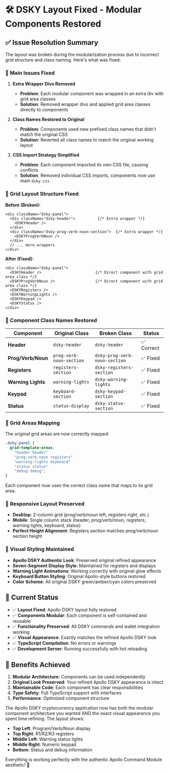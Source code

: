 # 🛠️ DSKY Layout Fixed - Modular Components Restored

## ✅ **Issue Resolution Summary**

The layout was broken during the modularization process due to incorrect grid structure and class naming. Here's what was fixed:

### 🔧 **Main Issues Fixed**

1. **Extra Wrapper Divs Removed**
   - **Problem**: Each modular component was wrapped in an extra div with grid area classes
   - **Solution**: Removed wrapper divs and applied grid area classes directly to components

2. **Class Names Restored to Original**
   - **Problem**: Components used new prefixed class names that didn't match the original CSS
   - **Solution**: Reverted all class names to match the original working layout

3. **CSS Import Strategy Simplified**
   - **Problem**: Each component imported its own CSS file, causing conflicts
   - **Solution**: Removed individual CSS imports, components now use main `dsky.css`

### 📐 **Grid Layout Structure Fixed**

**Before (Broken):**
```tsx
<div className="dsky-panel">
  <div className="dsky-header">          {/* Extra wrapper */}
    <DSKYHeader />
  </div>
  <div className="dsky-prog-verb-noun-section">  {/* Extra wrapper */}
    <DSKYProgVerbNoun />
  </div>
  // ... more wrappers
</div>
```

**After (Fixed):**
```tsx
<div className="dsky-panel">
  <DSKYHeader />                        {/* Direct component with grid area class */}
  <DSKYProgVerbNoun />                  {/* Direct component with grid area class */}
  <DSKYRegisters />
  <DSKYWarningLights />
  <DSKYKeypad />
  <DSKYStatus />
</div>
```

### 🎯 **Component Class Names Restored**

| Component | Original Class | Broken Class | Status |
|-----------|---------------|--------------|---------|
| **Header** | `dsky-header` | `dsky-header` | ✅ Correct |
| **Prog/Verb/Noun** | `prog-verb-noun-section` | `dsky-prog-verb-noun-section` | ✅ Fixed |
| **Registers** | `registers-section` | `dsky-registers-section` | ✅ Fixed |
| **Warning Lights** | `warning-lights` | `dsky-warning-lights` | ✅ Fixed |
| **Keypad** | `keyboard-section` | `dsky-keypad-section` | ✅ Fixed |
| **Status** | `status-display` | `dsky-status-section` | ✅ Fixed |

### 🔄 **Grid Areas Mapping**

The original grid areas are now correctly mapped:
```css
.dsky-panel {
  grid-template-areas:
    "header header"
    "prog-verb-noun registers"
    "warning-lights keyboard"
    "status status"
    "debug debug";
}
```

Each component now uses the correct class name that maps to its grid area.

### 📱 **Responsive Layout Preserved**

- **Desktop**: 2-column grid (prog/verb/noun left, registers right, etc.)
- **Mobile**: Single column stack (header, prog/verb/noun, registers, warning lights, keyboard, status)
- **Perfect Height Alignment**: Registers section matches prog/verb/noun section height

### 🎨 **Visual Styling Maintained**

- **Apollo DSKY Authentic Look**: Preserved original refined appearance
- **Seven-Segment Display Style**: Maintained for registers and displays  
- **Warning Light Animations**: Working correctly with original glow effects
- **Keyboard Button Styling**: Original Apollo-style buttons restored
- **Color Scheme**: All original DSKY green/amber/cyan colors preserved

## 🚀 **Current Status**

- ✅ **Layout Fixed**: Apollo DSKY layout fully restored
- ✅ **Components Modular**: Each component is self-contained and reusable
- ✅ **Functionality Preserved**: All DSKY commands and wallet integration working
- ✅ **Visual Appearance**: Exactly matches the refined Apollo DSKY look
- ✅ **TypeScript Compilation**: No errors or warnings
- ✅ **Development Server**: Running successfully with hot reloading

## 🎯 **Benefits Achieved**

1. **Modular Architecture**: Components can be used independently
2. **Original Look Preserved**: Your refined Apollo DSKY appearance is intact
3. **Maintainable Code**: Each component has clear responsibilities
4. **Type Safety**: Full TypeScript support with interfaces
5. **Performance**: Optimized component structure

The Apollo DSKY cryptocurrency application now has both the modular component architecture you wanted AND the exact visual appearance you spent time refining. The layout shows:
- **Top Left**: Program/Verb/Noun display
- **Top Right**: R1/R2/R3 registers
- **Middle Left**: Warning status lights  
- **Middle Right**: Numeric keypad
- **Bottom**: Status and debug information

Everything is working perfectly with the authentic Apollo Command Module aesthetic! 🚀
